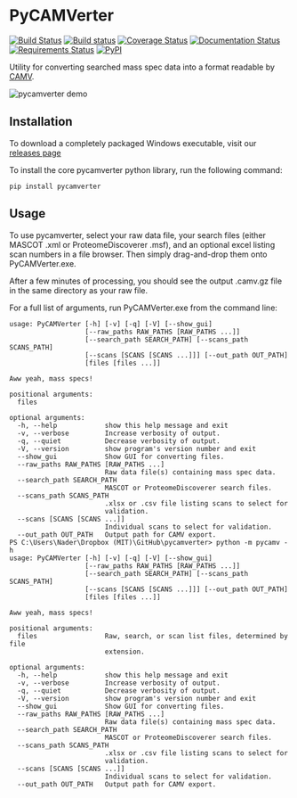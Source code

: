 # PyCAMVerter

[![Build Status](https://img.shields.io/travis/white-lab/pycamverter.svg)](https://travis-ci.org/white-lab/pycamverter)
[![Build status](https://ci.appveyor.com/api/projects/status/0uew150mwdh2qesx?svg=true)](https://ci.appveyor.com/project/naderm/pycamverter)
[![Coverage Status](https://img.shields.io/coveralls/white-lab/pycamverter.svg)](https://coveralls.io/r/white-lab/pycamverter?branch=master)
[![Documentation Status](https://readthedocs.org/projects/pycamverter/badge/?version=latest)](https://readthedocs.org/projects/pycamverter/?badge=latest)
[![Requirements Status](https://requires.io/github/white-lab/pycamverter/requirements.svg?branch=master)](https://requires.io/github/white-lab/pycamverter/requirements/?branch=master)
[![PyPI](https://img.shields.io/pypi/v/pycamverter.svg)](https://pypi.python.org/pypi/pycamverter)


Utility for converting searched mass spec data into a format readable by [CAMV](https://github.com/white-lab/pycamverter/blob/master/README.md).

![pycamverter demo](https://zippy.gfycat.com/CleverGrotesqueErmine.gif)

## Installation

To download a completely packaged Windows executable, visit our [releases page](https://github.com/white-lab/pycamverter/releases)

To install the core pycamverter python library, run the following command:

```
pip install pycamverter
```

## Usage

To use pycamverter, select your raw data file, your search files (either MASCOT .xml or ProteomeDiscoverer .msf), and an optional excel listing scan numbers in a file browser. Then simply drag-and-drop them onto PyCAMVerter.exe.

After a few minutes of processing, you should see the output .camv.gz file in the same directory as your raw file.

For a full list of arguments, run PyCAMVerter.exe from the command line:

```
usage: PyCAMVerter [-h] [-v] [-q] [-V] [--show_gui]
                   [--raw_paths RAW_PATHS [RAW_PATHS ...]]
                   [--search_path SEARCH_PATH] [--scans_path SCANS_PATH]
                   [--scans [SCANS [SCANS ...]]] [--out_path OUT_PATH]
                   [files [files ...]]

Aww yeah, mass specs!

positional arguments:
  files

optional arguments:
  -h, --help            show this help message and exit
  -v, --verbose         Increase verbosity of output.
  -q, --quiet           Decrease verbosity of output.
  -V, --version         show program's version number and exit
  --show_gui            Show GUI for converting files.
  --raw_paths RAW_PATHS [RAW_PATHS ...]
                        Raw data file(s) containing mass spec data.
  --search_path SEARCH_PATH
                        MASCOT or ProteomeDiscoverer search files.
  --scans_path SCANS_PATH
                        .xlsx or .csv file listing scans to select for
                        validation.
  --scans [SCANS [SCANS ...]]
                        Individual scans to select for validation.
  --out_path OUT_PATH   Output path for CAMV export.
PS C:\Users\Nader\Dropbox (MIT)\GitHub\pycamverter> python -m pycamv -h
usage: PyCAMVerter [-h] [-v] [-q] [-V] [--show_gui]
                   [--raw_paths RAW_PATHS [RAW_PATHS ...]]
                   [--search_path SEARCH_PATH] [--scans_path SCANS_PATH]
                   [--scans [SCANS [SCANS ...]]] [--out_path OUT_PATH]
                   [files [files ...]]

Aww yeah, mass specs!

positional arguments:
  files                 Raw, search, or scan list files, determined by file
                        extension.

optional arguments:
  -h, --help            show this help message and exit
  -v, --verbose         Increase verbosity of output.
  -q, --quiet           Decrease verbosity of output.
  -V, --version         show program's version number and exit
  --show_gui            Show GUI for converting files.
  --raw_paths RAW_PATHS [RAW_PATHS ...]
                        Raw data file(s) containing mass spec data.
  --search_path SEARCH_PATH
                        MASCOT or ProteomeDiscoverer search files.
  --scans_path SCANS_PATH
                        .xlsx or .csv file listing scans to select for
                        validation.
  --scans [SCANS [SCANS ...]]
                        Individual scans to select for validation.
  --out_path OUT_PATH   Output path for CAMV export.
```
